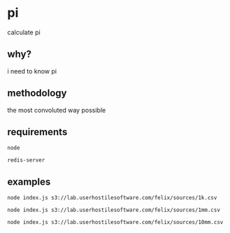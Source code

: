 # pi

calculate pi

## why?

i need to know pi

## methodology

the most convoluted way possible

## requirements

`node`

`redis-server`

## examples

    node index.js s3://lab.userhostilesoftware.com/felix/sources/1k.csv

    node index.js s3://lab.userhostilesoftware.com/felix/sources/1mm.csv

    node index.js s3://lab.userhostilesoftware.com/felix/sources/10mm.csv
